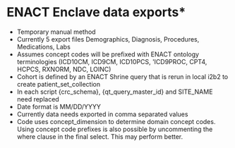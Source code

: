 # ENACT Enclave data exports*
- Temporary manual method 
- Currently 5 export files Demographics, Diagnosis, Procedures, Medications, Labs
- Assumes concept codes will be prefixed with ENACT ontology terminologies (ICD10CM, ICD9CM, ICD10PCS, 'ICD9PROC, CPT4, HCPCS, RXNORM, NDC, LOINC)
- Cohort is defined by an ENACT Shrine query that is rerun in local i2b2 to create patient_set_collection
- In each script {crc_schema}, {qt_query_master_id} and SITE_NAME need replaced
- Date format is MM/DD/YYYY
- Currently data needs exported in comma separated values
- Code uses concept_dimension to determine domain concept codes. Using concept code prefixes is also possible by uncommenting the where clause in the final select. This may perform better.
